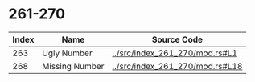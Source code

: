 # 261-270

Index | Name    | Source Code
----- | ------- | -----------
263   | Ugly Number | [../src/index_261_270/mod.rs#L1](../src/index_261_270/mod.rs#L1)
268   | Missing Number | [../src/index_261_270/mod.rs#L18](../src/index_261_270/mod.rs#L18)
